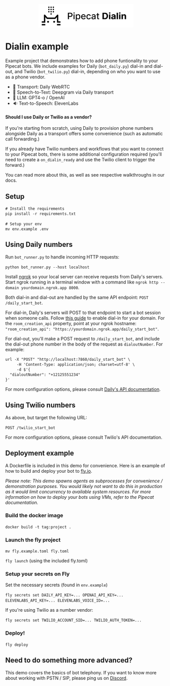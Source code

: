 <div align="center">
 <img alt="pipecat" width="300px" height="auto" src="image.png">
</div>

# Dialin example

Example project that demonstrates how to add phone funtionality to your Pipecat bots. We include examples for Daily (`bot_daily.py`) dial-in and dial-out, and Twilio (`bot_twilio.py`) dial-in, depending on who you want to use as a phone vendor.

- 🔁 Transport: Daily WebRTC
- 💬 Speech-to-Text: Deepgram via Daily transport
- 🤖 LLM: GPT4-o / OpenAI
- 🔉 Text-to-Speech: ElevenLabs

#### Should I use Daily or Twilio as a vendor?

If you're starting from scratch, using Daily to provision phone numbers alongside Daily as a transport offers some convenience (such as automatic call forwarding.)

If you already have Twilio numbers and workflows that you want to connect to your Pipecat bots, there is some additional configuration required (you'll need to create a `on_dialin_ready` and use the Twilio client to trigger the forward.)

You can read more about this, as well as see respective walkthroughs in our docs.

## Setup

```shell
# Install the requirements
pip install -r requirements.txt

# Setup your env
mv env.example .env
```

## Using Daily numbers

Run `bot_runner.py` to handle incoming HTTP requests:

`python bot_runner.py --host localhost`

Install [ngrok](https://ngrok.com/) so your local server can receive requests from Daily's servers. Start ngrok running in a terminal window with a command like `ngrok http --domain yourdomain.ngrok.app 8000`.

Both dial-in and dial-out are handled by the same API endpoint: `POST /daily_start_bot`.

For dial-in, Daily's servers will POST to that endpoint to start a bot session when someone calls. Follow [this guide](https://docs.daily.co/guides/products/dial-in-dial-out/dialin-pinless#provisioning-sip-interconnect-and-pinless-dialin-workflow) to enable dial-in for your domain. For the `room_creation_api` property, point at your ngrok hostname: `"room_creation_api": "https://yourdomain.ngrok.app/daily_start_bot"`.

For dial-out, you'll make a POST request to `/daily_start_bot`, and include the dial-out phone number in the body of the request as `dialoutNumber`. For example:

```
url -X "POST" "http://localhost:7860/daily_start_bot" \
     -H 'Content-Type: application/json; charset=utf-8' \
     -d $'{
  "dialoutNumber": "+12125551234"
}'
```

For more configuration options, please consult [Daily's API documentation](https://docs.daily.co).


## Using Twilio numbers

As above, but target the following URL:

`POST /twilio_start_bot`

For more configuration options, please consult Twilio's API documentation.

## Deployment example

A Dockerfile is included in this demo for convenience. Here is an example of how to build and deploy your bot to [fly.io](https://fly.io).

*Please note: This demo spawns agents as subprocesses for convenience / demonstration purposes. You would likely not want to do this in production as it would limit concurrency to available system resources. For more information on how to deploy your bots using VMs, refer to the Pipecat documentation.*

### Build the docker image

`docker build -t tag:project .`

### Launch the fly project

`mv fly.example.toml fly.toml`

`fly launch` (using the included fly.toml)

### Setup your secrets on Fly

Set the necessary secrets (found in `env.example`)

`fly secrets set DAILY_API_KEY=... OPENAI_API_KEY=... ELEVENLABS_API_KEY=... ELEVENLABS_VOICE_ID=...`

If you're using Twilio as a number vendor:

`fly secrets set TWILIO_ACCOUNT_SID=... TWILIO_AUTH_TOKEN=...`

### Deploy!

`fly deploy`

## Need to do something more advanced?

This demo covers the basics of bot telephony. If you want to know more about working with PSTN / SIP, please ping us on [Discord](https://discord.gg/pipecat).